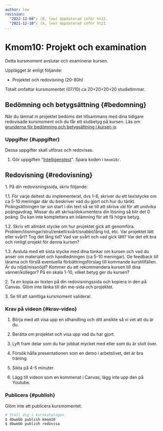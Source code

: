 ```yaml
---
author: lew
revision:
  "2022-12-08": (B, lew) Uppdaterad inför ht22.
  "2021-12-10": (A, lew) Uppdaterad inför ht21.
...
```


# Kmom10: Projekt och examination

Detta kursmoment avslutar och examinerar kursen.

Upplägget är enligt följande:

- Projektet och redovisning (20-80h)

Totalt omfattar kursmomentet (07/10) ca 20+20+20+20 studietimmar.

## Bedömning och betygsättning {#bedomning}

När du lämnat in projektet bedöms det tillsammans med dina tidigare redovisade kursmoment och du får ett slutbetyg på kursen. Läs om [grunderna för bedömning och betygsättning i kursen js](kurser/bedomning-och-betygsattning-js).

### Uppgifter {#uppgifter}

Dessa uppgifter skall utföras och redovisas.

1. Gör uppgiften "[Intelligenstest](https://github.com/dbwebb-se/js-v2/blob/master/assignments/kmom10/01_project.md)". Spara koden i `kmom10/`.

## Redovisning {#redovisning}

1\. På din redovisningssida, skriv följande:

1.1. För varje deltest du implementerat, dvs 1-6, skriver du ett textstycke om ca 5-10 meningar där du beskriver vad du gjort och hur du tänkt. Poängsättningen tar sin start i din text så se till att skriva väl för att undvika poängavdrag. Missar du att skriva/dokumentera din lösning så blir det 0 poäng. Du kan inte komplettera en inlämning för att få högre betyg.

1.2. Skriv ett allmänt stycke om hur projektet gick att genomföra. Problem/lösningar/strul/enkelt/svårt/snabbt/lång tid, etc. Var projektet lätt eller svårt? Tog det lång tid? Vad var svårt och vad gick lätt? Var det ett bra och rimligt projekt för denna kursen?

1.3. Avsluta med ett sista stycke med dina tankar om kursen och vad du anser om materialet och handledningen (ca 5-10 meningar). Ge feedback till lärarna och förslå eventuella förbättringsförslag till kommande kurstillfällen. Är du nöjd/missnöjd? Kommer du att rekommendera kursen till dina vänner/kollegor? På en skala 1-10, vilket betyg ger du kursen?

2\. Ta en kopia av texten på din redovisningssida och kopiera in den på Canvas. Glöm inte länka till din me-sida och projektet.

3\. Se till att samtliga kursmoment validerar.

### Krav på videon {#krav-video}

1. Börja med att visa upp en idhandling och ditt ansikte så vi vet att du är du.

2. Berätta om projektet och visa upp vad du har gjort.

3. Lyft fram delar som du har jobbat mycket med eller som du är stolt över.

4. Försök hålla presentationen som en demo i arbetslivet, det är bra träning.

5. Sikta på 4-5 minuter.

6. Lägg till videon som en kommenat i Canvas, lägg inte upp den på Youtube.

### Publicera {#publish}

Glöm inte att publicera kursmomentet.

```bash
# Ställ dig i kurskatalogen
$ dbwebb publish kmom10
$ dbwebb publish redovisa
```
